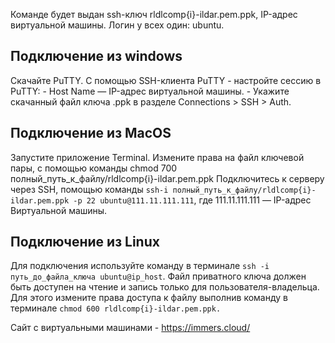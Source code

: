 Команде будет выдан ssh-ключ rldlcomp{i}-ildar.pem.ppk, IP-адрес виртуальной машины.
Логин у всех один: ubuntu.

## Подключение из windows

Скачайте PuTTY.
С помощью SSH-клиента PuTTY
    - настройте сессию в PuTTY:
    - Host Name — IP-адрес виртуальной машины.
    - Укажите скачанный файл ключа .ppk в разделе Connections > SSH > Auth.

## Подключение из MacOS
    
Запустите приложение Terminal.
Измените права на файл ключевой пары, с помощью команды chmod 700 полный_путь_к_файлу/rldlcomp{i}-ildar.pem.ppk
Подключитесь к серверу через SSH, помощью команды ```ssh-i полный_путь_к_файлу/rldlcomp{i}-ildar.pem.ppk -p 22 ubuntu@111.11.111.111```, где
111.11.111.111 — IP-адрес Виртуальной машины.

## Подключение из Linux

Для подключения используйте команду в терминале ```ssh -i путь_до_файла_ключа ubuntu@ip_host```.
Файл приватного ключа должен быть доступен на чтение и запись только для пользователя-владельца. Для этого измените права доступа к файлу выполнив команду в терминале ```chmod 600 rldlcomp{i}-ildar.pem.ppk.```
 
Сайт с виртуальными машинами - https://immers.cloud/
